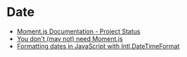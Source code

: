 # Date

- [Moment.js Documentation - Project Status](https://momentjs.com/docs/#/-project-status/)
- [You don't (may not) need Moment.js](https://github.com/you-dont-need/You-Dont-Need-Momentjs)
- [Formatting dates in JavaScript with Intl.DateTimeFormat](https://www.valentinog.com/blog/datetime/)
